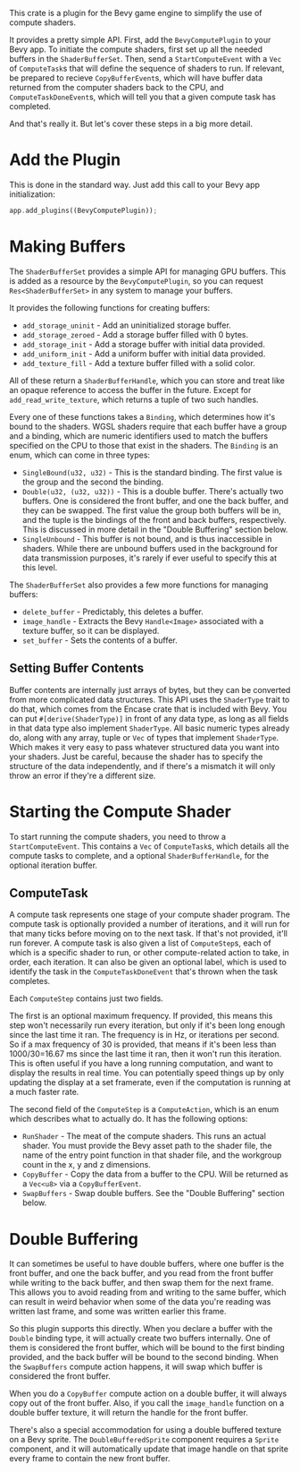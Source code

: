 This crate is a plugin for the Bevy game engine to simplify the use of compute shaders.

It provides a pretty simple API. First, add the `BevyComputePlugin` to your Bevy app. To initiate the compute shaders, first set up all the needed buffers in the `ShaderBufferSet`. Then, send a `StartComputeEvent` with a `Vec` of `ComputeTask`s that will define the sequence of shaders to run. If relevant, be prepared to recieve `CopyBufferEvent`s, which will have buffer data returned from the computer shaders back to the CPU, and `ComputeTaskDoneEvent`s, which will tell you that a given compute task has completed.

And that's really it. But let's cover these steps in a big more detail.

# Add the Plugin

This is done in the standard way. Just add this call to your Bevy app initialization:

```Rust
app.add_plugins((BevyComputePlugin));
```

# Making Buffers

The `ShaderBufferSet` provides a simple API for managing GPU buffers. This is added as a resource by the `BevyComputePlugin`, so you can request `Res<ShaderBufferSet>` in any system to manage your buffers.

It provides the following functions for creating buffers:

- `add_storage_uninit` - Add an uninitialized storage buffer.
- `add_storage_zeroed` - Add a storage buffer filled with 0 bytes.
- `add_storage_init` - Add a storage buffer with initial data provided.
- `add_uniform_init` - Add a uniform buffer with initial data provided.
- `add_texture_fill` - Add a texture buffer filled with a solid color.

All of these return a `ShaderBufferHandle`, which you can store and treat like an opaque reference to access the buffer in the future. Except for `add_read_write_texture`, which returns a tuple of two such handles.

Every one of these functions takes a `Binding`, which determines how it's bound to the shaders. WGSL shaders require that each buffer have a group and a binding, which are numeric identifiers used to match the buffers specified on the CPU to those that exist in the shaders. The `Binding` is an enum, which can come in three types:

- `SingleBound(u32, u32)` - This is the standard binding. The first value is the group and the second the binding.
- `Double(u32, (u32, u32))` - This is a double buffer. There's actually two buffers. One is considered the front buffer, and one the back buffer, and they can be swapped. The first value the group both buffers will be in, and the tuple is the bindings of the front and back buffers, respectively. This is discussed in more detail in the "Double Buffering" section below.
- `SingleUnbound` - This buffer is not bound, and is thus inaccessible in shaders. While there are unbound buffers used in the background for data transmission purposes, it's rarely if ever useful to specify this at this level.

The `ShaderBufferSet` also provides a few more functions for managing buffers:

- `delete_buffer` - Predictably, this deletes a buffer.
- `image_handle` - Extracts the Bevy `Handle<Image>` associated with a texture buffer, so it can be displayed.
- `set_buffer` - Sets the contents of a buffer.

## Setting Buffer Contents

Buffer contents are internally just arrays of bytes, but they can be converted from more complicated data structures. This API uses the `ShaderType` trait to do that, which comes from the Encase crate that is included with Bevy. You can put `#[derive(ShaderType)]` in front of any data type, as long as all fields in that data type also implement `ShaderType`. All basic numeric types already do, along with any array, tuple or `Vec` of types that implement `ShaderType`. Which makes it very easy to pass whatever structured data you want into your shaders. Just be careful, because the shader has to specify the structure of the data independently, and if there's a mismatch it will only throw an error if they're a different size.

# Starting the Compute Shader

To start running the compute shaders, you need to throw a `StartComputeEvent`. This contains a `Vec` of `ComputeTask`s, which details all the compute tasks to complete, and a optional `ShaderBufferHandle`, for the optional iteration buffer.

## ComputeTask

A compute task represents one stage of your compute shader program. The compute task is optionally provided a number of iterations, and it will run for that many ticks before moving on to the next task. If that's not provided, it'll run forever. A compute task is also given a list of `ComputeStep`s, each of which is a specific shader to run, or other compute-related action to take, in order, each iteration. It can also be given an optional label, which is used to identify the task in the `ComputeTaskDoneEvent` that's thrown when the task completes.

Each `ComputeStep` contains just two fields.

The first is an optional maximum frequency. If provided, this means this step won't necessarily run every iteration, but only if it's been long enough since the last time it ran. The frequency is in Hz, or iterations per second. So if a max frequency of 30 is provided, that means if it's been less than 1000/30=16.67 ms since the last time it ran, then it won't run this iteration. This is often useful if you have a long running computation, and want to display the results in real time. You can potentially speed things up by only updating the display at a set framerate, even if the computation is running at a much faster rate.

The second field of the `ComputeStep` is a `ComputeAction`, which is an enum which describes what to actually do. It has the following options:

- `RunShader` - The meat of the compute shaders. This runs an actual shader. You must provide the Bevy asset path to the shader file, the name of the entry point function in that shader file, and the workgroup count in the x, y and z dimensions.
- `CopyBuffer` - Copy the data from a buffer to the CPU. Will be returned as a `Vec<u8>` via a `CopyBufferEvent`.
- `SwapBuffers` - Swap double buffers. See the "Double Buffering" section below.

# Double Buffering

It can sometimes be useful to have double buffers, where one buffer is the front buffer, and one the back buffer, and you read from the front buffer while writing to the back buffer, and then swap them for the next frame. This allows you to avoid reading from and writing to the same buffer, which can result in weird behavior when some of the data you're reading was written last frame, and some was written earlier this frame.

So this plugin supports this directly. When you declare a buffer with the `Double` binding type, it will actually create two buffers internally. One of them is considered the front buffer, which will be bound to the first binding provided, and the back buffer will be bound to the second binding. When the `SwapBuffers` compute action happens, it will swap which buffer is considered the front buffer.

When you do a `CopyBuffer` compute action on a double buffer, it will always copy out of the front buffer. Also, if you call the `image_handle` function on a double buffer texture, it will return the handle for the front buffer.

There's also a special accommodation for using a double buffered texture on a Bevy sprite. The `DoubleBufferedSprite` component requires a `Sprite` component, and it will automatically update that image handle on that sprite every frame to contain the new front buffer.
